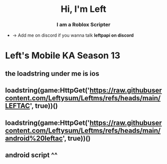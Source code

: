 <h1 align="center">Hi, I'm Left</h1>
<h3 align="center">I am a Roblox Scripter</h3>

- -> Add me on discord if you wanna talk **leftpapi on discord**



# Left's Mobile KA Season 13
the loadstring under me is ios
-------------------------------
loadstring(game:HttpGet('https://raw.githubusercontent.com/Leftysum/Leftms/refs/heads/main/LEFTAC', true))()
-------------------------------
loadstring(game:HttpGet('https://raw.githubusercontent.com/Leftysum/Leftms/refs/heads/main/android%20leftac', true))()
----------------------------
android script ^^
---------------------------
